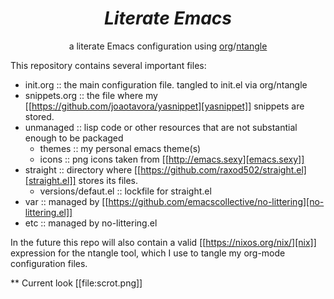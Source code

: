 <div align="center">
    <h1><i>Literate Emacs</i></h1>
    a literate Emacs configuration using <a href="https://orgmode.org/">org</a>/<a href="https://github.com/OrgTangle/ntangle">ntangle</a>
</div>

This repository contains several important files:
- init.org :: the main configuration file. tangled to init.el via org/ntangle
- snippets.org :: the file where my [[https://github.com/joaotavora/yasnippet][yasnippet]] snippets are stored. 
- unmanaged :: lisp code or other resources that are not substantial enough to be packaged
  - themes :: my personal emacs theme(s)
  - icons :: png icons taken from [[http://emacs.sexy][emacs.sexy]]
- straight :: directory where [[https://github.com/raxod502/straight.el][straight.el]] stores its files.
  - versions/defaut.el :: lockfile for straight.el
- var :: managed by [[https://github.com/emacscollective/no-littering][no-littering.el]]
- etc :: managed by no-littering.el

In the future this repo will also contain a valid [[https://nixos.org/nix/][nix]] expression for the ntangle tool, which I use to tangle my org-mode configuration files.

** Current look
[[file:scrot.png]]
